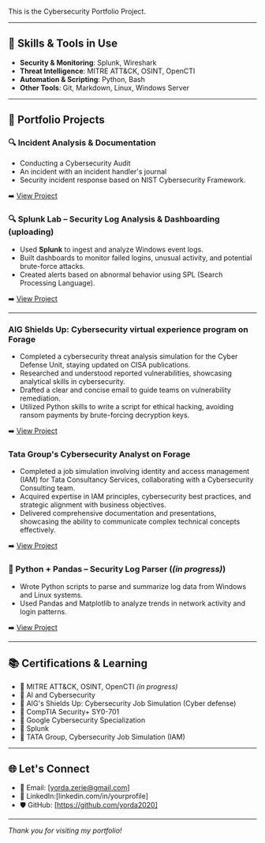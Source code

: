 

This is the Cybersecurity Portfolio Project.

---

## 🔧 Skills & Tools in Use 
- **Security & Monitoring**: Splunk, Wireshark
- **Threat Intelligence**: MITRE ATT&CK, OSINT, OpenCTI
- **Automation & Scripting**: Python, Bash
- **Other Tools**: Git, Markdown, Linux, Windows Server

---

## 📁 Portfolio Projects

### 🔍 Incident Analysis & Documentation
- Conducting a Cybersecurity Audit 
- An incident with an incident handler's journal
- Security incident response based on NIST Cybersecurity Framework.
  
➡️ [View Project](https://github.com/yorda2020/Portfolio-Activity_CybersecurityProjects/tree/main/Documentation)


### 🔍 Splunk Lab – Security Log Analysis & Dashboarding (uploading)
- Used **Splunk** to ingest and analyze Windows event logs.
- Built dashboards to monitor failed logins, unusual activity, and potential brute-force attacks.
- Created alerts based on abnormal behavior using SPL (Search Processing Language).

➡️ [View Project](https://api.immersivelabs.online/share/achievements/fcb13280bbde3caaa41152bce1fba494)

---

### AIG Shields Up: Cybersecurity virtual experience program on Forage 

 - Completed a cybersecurity threat analysis simulation for the Cyber Defense
   Unit, staying updated on CISA publications.
 - Researched and understood reported vulnerabilities, showcasing analytical
   skills in cybersecurity.
-  Drafted a clear and concise email to guide teams on vulnerability
   remediation.
 - Utilized Python skills to write a script for ethical hacking, avoiding ransom
   payments by brute-forcing decryption keys.

➡️ [View Project](https://github.com/yorda2020/Portfolio-Activity_CybersecurityProjects/tree/main/Threat%20analysis%20simulation)


### Tata Group's Cybersecurity Analyst on Forage

- Completed a job simulation involving identity and access management (IAM) for Tata Consultancy Services, collaborating with a Cybersecurity Consulting team.
- Acquired expertise in IAM principles, cybersecurity best practices, and strategic alignment with business objectives.
- Delivered comprehensive documentation and presentations, showcasing the ability to communicate complex technical concepts effectively.

➡️ [View Project](https://github.com/yorda2020/Portfolio-Activity_CybersecurityProjects/tree/main/Identity%20and%20Access%20Management%20Simulation)
   
### 🐍 Python + Pandas – Security Log Parser (*(in progress)*)
- Wrote Python scripts to parse and summarize log data from Windows and Linux systems.
- Used Pandas and Matplotlib to analyze trends in network activity and login patterns.

➡️ [View Project](https://github.com/your-username/log-parser-python)

---

## 📚 Certifications & Learning

- 📜 MITRE ATT&CK, OSINT, OpenCTI *(in progress)*
- 📜 AI and Cybersecurity 
- 📜 AIG's Shields Up: Cybersecurity Job Simulation (Cyber defense)
- 📜 CompTIA Security+ SY0-701
- 📜 Google Cybersecurity Specialization
- 📜 Splunk
- 📜 TATA Group, Cybersecurity Job Simulation (IAM)   
                                                                                                                       
---

## 🌐 Let's Connect
- 📧 Email: [yorda.zerie@gmail.com]
- 💼 LinkedIn:[linkedin.com/in/yourprofile]
- 🛡️ GitHub: [https://github.com/yorda2020]

---

_Thank you for visiting my portfolio!_

